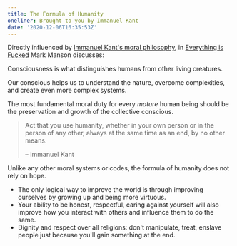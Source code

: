 ```yaml
---
title: The Formula of Humanity
oneliner: Brought to you by Immanuel Kant
date: '2020-12-06T16:35:53Z'
---
```


Directly influenced by [Immanuel Kant's moral philosophy](https://www.youtube.com/watch?v=nsgAsw4XGvU), in [Everything is Fucked](../books-everything-is-fucked) Mark Manson discusses:

Consciousness is what distinguishes humans from other living creatures.

Our conscious helps us to understand the nature, overcome complexities, and create even more complex systems.

The most fundamental moral duty for every _mature_ human being should be the preservation and growth of the collective conscious.

> Act that you use humanity, whether in your own person or in the person of any other, always at the same time as an end, by no other means.
>
> – Immanuel Kant

Unlike any other moral systems or codes, the formula of humanity does not rely on hope.

- The only logical way to improve the world is through improving ourselves by growing up and being more virtuous.
- Your ability to be honest, respectful, caring against yourself will also improve how you interact with others and influence them to do the same.
- Dignity and respect over all religions: don't manipulate, treat, enslave people just because you'll gain something at the end.
